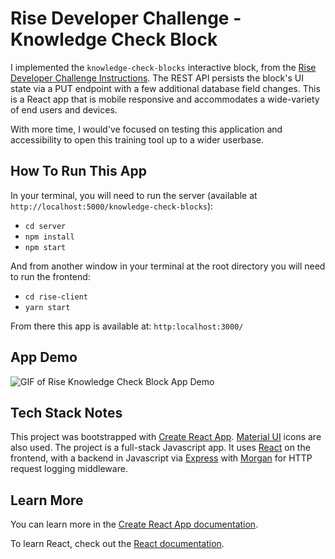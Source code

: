 # Rise Developer Challenge - Knowledge Check Block

I implemented the `knowledge-check-blocks` interactive block, from the [Rise Developer Challenge Instructions](https://github.com/sekharp/rise-js-tech-challenge). The REST API persists the block's UI state via a PUT endpoint with a few additional database field changes. This is a React app that is mobile responsive and accommodates a wide-variety of end users and devices.

With more time, I would've focused on testing this application and accessibility to open this training tool up to a wider userbase.

## How To Run This App

In your terminal, you will need to run the server (available at `http://localhost:5000/knowledge-check-blocks`):

- `cd server`
- `npm install`
- `npm start`

And from another window in your terminal at the root directory you will need to run the frontend:

- `cd rise-client`
- `yarn start`

From there this app is available at: `http:localhost:3000/`

## App Demo

![GIF of Rise Knowledge Check Block App Demo](rise-knowledge-check-block-app.gif)

## Tech Stack Notes

This project was bootstrapped with [Create React App](https://github.com/facebook/create-react-app). [Material UI](https://material-ui.com/components/material-icons/) icons are also used. The project is a full-stack Javascript app. It uses [React](https://github.com/facebook/react) on the frontend, with a backend in Javascript via [Express](https://github.com/expressjs/express) with [Morgan](https://github.com/expressjs/morgan) for HTTP request logging middleware.

## Learn More

You can learn more in the [Create React App documentation](https://facebook.github.io/create-react-app/docs/getting-started).

To learn React, check out the [React documentation](https://reactjs.org/).
